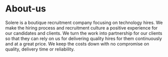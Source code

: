 # About-us
Solere is a boutique recruitment company focusing on technology hires. 
We make the hiring process and recruitment culture a positive experience for our candidates and clients. We turn the work into partnership for our clients so that they can rely on us for delivering quality hires for them continuously and at a great price. We keep the costs down with no compromise on quality, delivery time or reliability.
